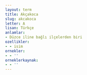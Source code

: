 ```yaml
---
layout: term
title: Akçakoca
slug: akcakoca
letter: A
lisan: Türkçe
anlamlar:
- Düzce iline bağlı ilçelerden biri
ozellikler:
- - isim
ornekler:
- - ''
orneklerkaynak:
- - ''
---
```

